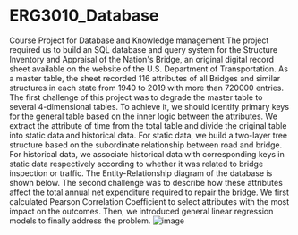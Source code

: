 # ERG3010_Database
Course Project for Database and Knowledge management
The project required us to build an SQL database and query system for the Structure Inventory and Appraisal of the Nation's Bridge, an original digital record sheet available on the website of the U.S. Department of Transportation. As a master table, the sheet recorded 116 attributes of all Bridges and similar structures in each state from 1940 to 2019 with more than 720000 entries.
The first challenge of this project was to degrade the master table to several 4-dimensional tables. To achieve it, we should identify primary keys for the general table based on the inner logic between the attributes. We extract the attribute of time from the total table and divide the original table into static data and historical data. For static data, we build a two-layer tree structure based on the subordinate relationship between road and bridge. For historical data, we associate historical data with corresponding keys in static data respectively according to whether it was related to bridge inspection or traffic. The Entity-Relationship diagram of the database is shown below.
The second challenge was to describe how these attributes affect the total annual net expenditure required to repair the bridge. We first calculated Pearson Correlation Coefficient to select attributes with the most impact on the outcomes. Then, we introduced general linear regression models to finally address the problem.
![image](https://user-images.githubusercontent.com/57067686/150556245-b6731531-4db6-4dbc-a1b2-29e12499941b.png)
